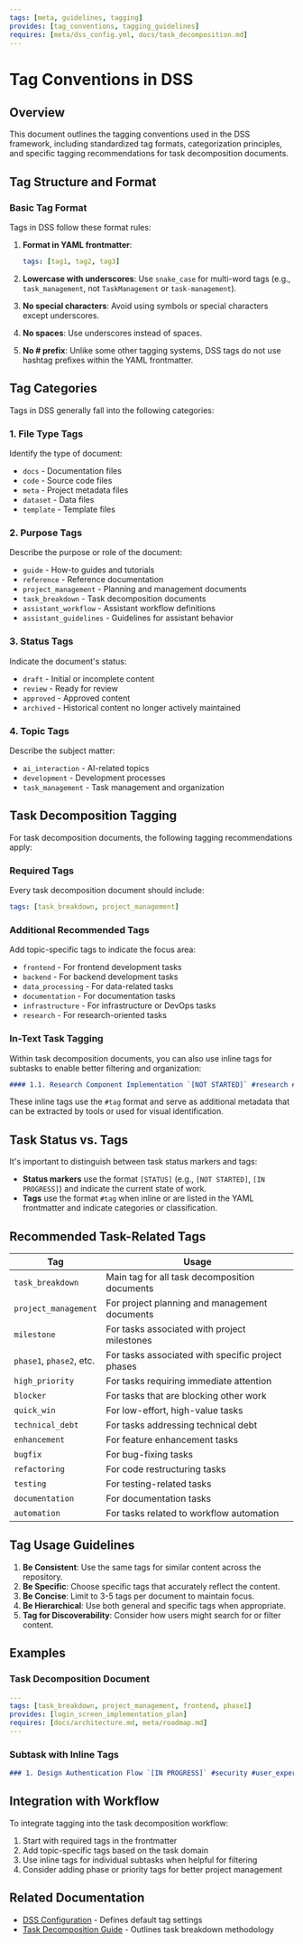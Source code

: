 ```yaml
---
tags: [meta, guidelines, tagging]
provides: [tag_conventions, tagging_guidelines]
requires: [meta/dss_config.yml, docs/task_decomposition.md]
---
```


# Tag Conventions in DSS

## Overview

This document outlines the tagging conventions used in the DSS framework, including standardized tag formats, categorization principles, and specific tagging recommendations for task decomposition documents.

## Tag Structure and Format

### Basic Tag Format

Tags in DSS follow these format rules:

1. **Format in YAML frontmatter**: 
   ```yaml
   tags: [tag1, tag2, tag3]
   ```

2. **Lowercase with underscores**: Use `snake_case` for multi-word tags (e.g., `task_management`, not `TaskManagement` or `task-management`).

3. **No special characters**: Avoid using symbols or special characters except underscores.

4. **No spaces**: Use underscores instead of spaces.

5. **No # prefix**: Unlike some other tagging systems, DSS tags do not use hashtag prefixes within the YAML frontmatter.

## Tag Categories

Tags in DSS generally fall into the following categories:

### 1. File Type Tags

Identify the type of document:

- `docs` - Documentation files
- `code` - Source code files
- `meta` - Project metadata files
- `dataset` - Data files
- `template` - Template files

### 2. Purpose Tags

Describe the purpose or role of the document:

- `guide` - How-to guides and tutorials
- `reference` - Reference documentation
- `project_management` - Planning and management documents
- `task_breakdown` - Task decomposition documents
- `assistant_workflow` - Assistant workflow definitions
- `assistant_guidelines` - Guidelines for assistant behavior

### 3. Status Tags

Indicate the document's status:

- `draft` - Initial or incomplete content
- `review` - Ready for review
- `approved` - Approved content
- `archived` - Historical content no longer actively maintained

### 4. Topic Tags

Describe the subject matter:

- `ai_interaction` - AI-related topics
- `development` - Development processes
- `task_management` - Task management and organization

## Task Decomposition Tagging

For task decomposition documents, the following tagging recommendations apply:

### Required Tags

Every task decomposition document should include:

```yaml
tags: [task_breakdown, project_management]
```

### Additional Recommended Tags

Add topic-specific tags to indicate the focus area:

- `frontend` - For frontend development tasks
- `backend` - For backend development tasks
- `data_processing` - For data-related tasks
- `documentation` - For documentation tasks
- `infrastructure` - For infrastructure or DevOps tasks
- `research` - For research-oriented tasks

### In-Text Task Tagging

Within task decomposition documents, you can also use inline tags for subtasks to enable better filtering and organization:

```markdown
#### 1.1. Research Component Implementation `[NOT STARTED]` #research #frontend
```

These inline tags use the `#tag` format and serve as additional metadata that can be extracted by tools or used for visual identification.

## Task Status vs. Tags

It's important to distinguish between task status markers and tags:

- **Status markers** use the format `[STATUS]` (e.g., `[NOT STARTED]`, `[IN PROGRESS]`) and indicate the current state of work.
- **Tags** use the format `#tag` when inline or are listed in the YAML frontmatter and indicate categories or classification.

## Recommended Task-Related Tags

| Tag | Usage |
|-----|-------|
| `task_breakdown` | Main tag for all task decomposition documents |
| `project_management` | For project planning and management documents |
| `milestone` | For tasks associated with project milestones |
| `phase1`, `phase2`, etc. | For tasks associated with specific project phases |
| `high_priority` | For tasks requiring immediate attention |
| `blocker` | For tasks that are blocking other work |
| `quick_win` | For low-effort, high-value tasks |
| `technical_debt` | For tasks addressing technical debt |
| `enhancement` | For feature enhancement tasks |
| `bugfix` | For bug-fixing tasks |
| `refactoring` | For code restructuring tasks |
| `testing` | For testing-related tasks |
| `documentation` | For documentation tasks |
| `automation` | For tasks related to workflow automation |

## Tag Usage Guidelines

1. **Be Consistent**: Use the same tags for similar content across the repository.
2. **Be Specific**: Choose specific tags that accurately reflect the content.
3. **Be Concise**: Limit to 3-5 tags per document to maintain focus.
4. **Be Hierarchical**: Use both general and specific tags when appropriate.
5. **Tag for Discoverability**: Consider how users might search for or filter content.

## Examples

### Task Decomposition Document

```yaml
---
tags: [task_breakdown, project_management, frontend, phase1]
provides: [login_screen_implementation_plan]
requires: [docs/architecture.md, meta/roadmap.md]
---
```

### Subtask with Inline Tags

```markdown
### 1. Design Authentication Flow `[IN PROGRESS]` #security #user_experience
```

## Integration with Workflow

To integrate tagging into the task decomposition workflow:

1. Start with required tags in the frontmatter
2. Add topic-specific tags based on the task domain
3. Use inline tags for individual subtasks when helpful for filtering
4. Consider adding phase or priority tags for better project management

## Related Documentation

- [DSS Configuration](mdc:meta/dss_config.yml) - Defines default tag settings
- [Task Decomposition Guide](mdc:docs/task_decomposition.md) - Outlines task breakdown methodology 